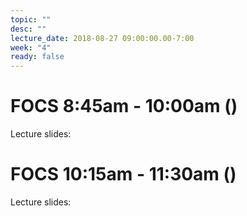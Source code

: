 ```yaml
---
topic: ""
desc: ""
lecture_date: 2018-08-27 09:00:00.00-7:00
week: "4"
ready: false
---
```


# FOCS 8:45am - 10:00am ()

Lecture slides: 






# FOCS 10:15am - 11:30am ()

Lecture slides: 


